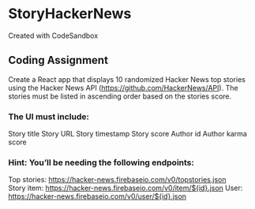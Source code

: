 # StoryHackerNews
Created with CodeSandbox

## Coding Assignment
Create a React app that displays 10 randomized Hacker News top stories using 
the Hacker News API (https://github.com/HackerNews/API). The stories must be 
listed in ascending order based on the stories score.

### The UI must include:
Story title
Story URL
Story timestamp
Story score
Author id
Author karma score

### Hint: You’ll be needing the following endpoints:
Top stories: https://hacker-news.firebaseio.com/v0/topstories.json  
Story item: https://hacker-news.firebaseio.com/v0/item/${id}.json 
User: https://hacker-news.firebaseio.com/v0/user/${id}.json 
